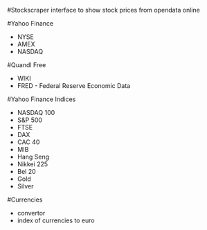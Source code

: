 #Stockscraper
interface to show stock prices from opendata online

#Yahoo Finance
- NYSE
- AMEX
- NASDAQ

#Quandl Free
- WIKI
- FRED - Federal Reserve Economic Data

#Yahoo Finance Indices
- NASDAQ 100
- S&P 500
- FTSE
- DAX
- CAC 40
- MIB
- Hang Seng
- Nikkei 225
- Bel 20
- Gold
- Silver

#Currencies
- convertor
- index of currencies to euro

